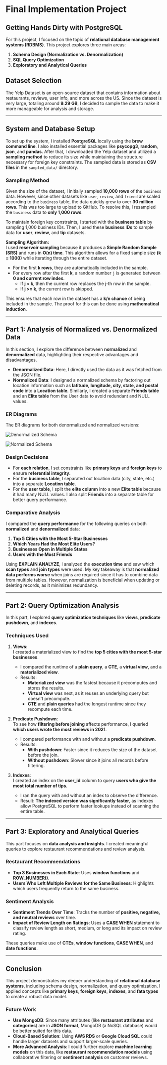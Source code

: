 # Final Implementation Project

## Getting Hands Dirty with PostgreSQL
For this project, I focused on the topic of **relational database management systems (RDBMS)**. This project explores three main areas: 
1. **Schema Design (Normalization vs. Denormalization)**
2. **SQL Query Optimization**
3. **Exploratory and Analytical Queries**
   
## Dataset Selection
The Yelp Dataset is an open-source dataset that contains information about restaurants, reviews, user info, and more across the US. Since the dataset is very large, totaling around **9.29 GB**, I decided to sample the data to make it more manageable for analysis and storage.

---

## System and Database Setup
To set up the system, I installed **PostgreSQL** locally using the **brew command line**. I also installed essential packages like **psycopg3**, **random**, **json**, and **pandas**. After that, I downloaded the Yelp dataset and utilized a **sampling method** to reduce its size while maintaining the structure necessary for foreign key constraints. The sampled data is stored as **CSV files** in the `sampled_data/` directory. 

### Sampling Method
Given the size of the dataset, I initially sampled **10,000 rows** of the `business` data. However, since other datasets like `user`, `review`, and `friend` are scaled according to the `business` table, the data quickly grew to over **30 million rows**. This was too large to upload to GitHub. To resolve this, I resampled the `business` data to **only 1,000 rows**. 

To maintain foreign key constraints, I started with the **business table** by sampling 1,000 business IDs. Then, I used these **business IDs** to sample data for **user**, **review**, and **tip** datasets. 

**Sampling Algorithm:**  
I used **reservoir sampling** because it produces a **Simple Random Sample (SRS)** and runs in **O(n) time**. This algorithm allows for a fixed sample size **(k = 1000)** while iterating through the entire dataset.  
- For the first **k rows**, they are automatically included in the sample.  
- For every row after the first **k**, a random number `j` is generated between **0 and current row index**.  
  - If **j < k**, then the current row replaces the j-th row in the sample.  
  - If **j >= k**, the current row is skipped.  

This ensures that each row in the dataset has a **k/n chance** of being included in the sample. The proof for this can be done using **mathematical induction**.

---

## Part 1: Analysis of Normalized vs. Denormalized Data
In this section, I explore the difference between **normalized** and **denormalized** data, highlighting their respective advantages and disadvantages. 

- **Denormalized Data**: Here, I directly used the data as it was fetched from the JSON file.  
- **Normalized Data**: I designed a normalized schema by factoring out location information such as **latitude, longitude, city, state, and postal code** into a **Location table**. Similarly, I created a separate **Friends table** and an **Elite table** from the User data to avoid redundant and NULL values.

### ER Diagrams
The ER diagrams for both denormalized and normalized versions:

![Denormalized Schema](code/Denormalized_data.png)

![Normalized Schema](code/Normalized_data.png)

### Design Decisions
- For **each relation**, I set constraints like **primary keys** and **foreign keys** to ensure **referential integrity**.
- For the **business table**, I separated out location data (city, state, etc.) into a separate **Location table**.
- For the **user table**, I split the **elite column** into a new **Elite table** because it had many NULL values. I also split **Friends** into a separate table for better query performance.

### Comparative Analysis
I compared the **query performance** for the following queries on both **normalized** and **denormalized** data: 
1. **Top 5 Cities with the Most 5-Star Businesses**
2. **Which Years Had the Most Elite Users?**
3. **Businesses Open in Multiple States**
4. **Users with the Most Friends**

Using **EXPLAIN ANALYZE**, I analyzed the **execution time** and saw which **scan types** and **join types** were used. My key takeaway is that **normalized data performs worse** when joins are required since it has to combine data from multiple tables. However, normalization is beneficial when updating or deleting records, as it minimizes redundancy.

---

## Part 2: Query Optimization Analysis
In this part, I explored **query optimization techniques** like **views**, **predicate pushdown**, and **indexes**. 

### Techniques Used

1. **Views**:  
   I created a materialized view to find the **top 5 cities with the most 5-star businesses**.  
   - I compared the runtime of a **plain query**, a **CTE**, a **virtual view**, and a **materialized view**.  
   - Results: 
     - **Materialized view** was the fastest because it precomputes and stores the results.  
     - **Virtual view** was next, as it reuses an underlying query but doesn't precompute.  
     - **CTE** and **plain queries** had the longest runtime since they recompute each time.  

2. **Predicate Pushdown**:  
   To see how **filtering before joining** affects performance, I queried **which users wrote the most reviews in 2021**.  
   - I compared performance with and without a **predicate pushdown**.  
   - Results: 
     - **With pushdown**: Faster since it reduces the size of the dataset before the join.  
     - **Without pushdown**: Slower since it joins all records before filtering.  

3. **Indexes**:  
   I created an index on the **user_id** column to query **users who give the most total number of tips**.  
   - I ran the query with and without an index to observe the difference.  
   - Result: **The indexed version was significantly faster**, as indexes allow PostgreSQL to perform faster lookups instead of scanning the entire table.  

---

## Part 3: Exploratory and Analytical Queries
This part focuses on **data analysis and insights**. I created meaningful queries to explore restaurant recommendations and review analysis.

### Restaurant Recommendations
- **Top 3 Businesses in Each State**: Uses **window functions** and **ROW_NUMBER()**.  
- **Users Who Left Multiple Reviews for the Same Business**: Highlights which users frequently return to the same business.  

### Sentiment Analysis
- **Sentiment Trends Over Time**: Tracks the number of **positive, negative, and neutral reviews** over time.  
- **Impact of Review Length on Ratings**: Uses a **CASE WHEN** statement to classify review length as short, medium, or long and its impact on review rating.  

These queries make use of **CTEs**, **window functions**, **CASE WHEN**, and **date functions**.

---

## Conclusion
This project demonstrates my deeper understanding of **relational database systems**, including schema design, normalization, and query optimization. I applied concepts like **primary keys**, **foreign keys**, **indexes**, and **fata types** to create a robust data model. 

### **Future Work**
- **Use MongoDB**: Since many attributes (like **restaurant attributes** and **categories**) are in **JSON format**, MongoDB (a NoSQL database) would be better suited for this data.  
- **Cloud-Based Solution**: Using **AWS RDS** or **Google Cloud SQL** could handle larger datasets and support larger-scale queries.  
- **More Advanced Analysis**: I could further explore **machine learning models** on this data, like **restaurant recommendation models** using collaborative filtering or **sentiment analysis** on customer reviews.  

